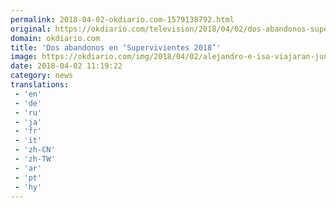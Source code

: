 ```yaml
---
permalink: 2018-04-02-okdiario.com-1579138792.html
original: https://okdiario.com/television/2018/04/02/dos-abandonos-supervivientes-2018-2052454
domain: okdiario.com
title: 'Dos abandonos en ‘Supervivientes 2018’'
image: https://okdiario.com/img/2018/04/02/alejandro-e-isa-viajaran-juntos-a-honduras.jpg
date: 2018-04-02 11:19:22
category: news
translations: 
 - 'en'
 - 'de'
 - 'ru'
 - 'ja'
 - 'fr'
 - 'it'
 - 'zh-CN'
 - 'zh-TW'
 - 'ar'
 - 'pt'
 - 'hy'
---
```


